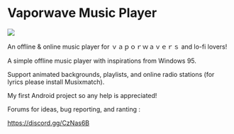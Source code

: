 # Vaporwave Music Player
[<img src="https://play.google.com/intl/en_us/badges/images/generic/en_badge_web_generic.png">](https://play.google.com/store/apps/details?id=com.tk.lolirem.vapormusic&hl=en)

An offline & online music player for ｖａｐｏｒｗａｖｅｒｓ and lo-fi lovers!

A simple offline music player with inspirations from Windows 95.  

Support animated backgrounds, playlists, and online radio stations (for lyrics please install Musixmatch).

My first Android project so any help is appreciated!

Forums for ideas, bug reporting, and ranting :

https://discord.gg/CzNas6B





